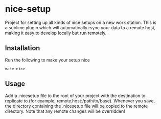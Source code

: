 nice-setup
==========

Project for setting up all kinds of nice setups on a new work station. This is a sublime plugin which will automatically rsync your data to a remote host, making it easy to develop locally but run remotely.

Installation
------------
Run the following to make your setup nice

    make nice

Usage
------------
Add a .nicesetup file to the root of your project with the destination to replicate to (for example, remote.host:/path/to/base). Whenever you save, the directory containing the .nicesetup file will be copied to the remote directory. Note that any remote changes will be overridden!
